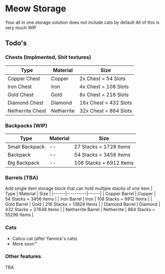 # Meow Storage
Your all in one storage solution does not include cats by default
All of this is very much WIP

## Todo's 

### Chests (Implmented, Shit textures)
| Type | Material | Size |
|------|----------|------|
| Copper Chest | Copper | 2x Chest = 54 Slots |
| Iron Chest | Iron | 4x Chest = 108 Slots |
| Gold Chest | Gold | 8x Chest = 216 Slots |
| Diamond Chest | Diamond | 16x Chest = 432 Slots |
| Netherrite Chest | Netherrite | 32x Chest = 864 Slots |

### Backpacks (WIP)
| Type | Material | Size |
|------|----------|------|
| Small Backpack | -- | 27 Stacks = 1728 Items |
| Backpack | -- | 54 Stacks = 3456 Items |
| Big Backpack | -- | 108 Stacks = 6912 Items |

### Barrels (TBA)
Add single item storage block that can hold multiple stacks of one item
| Type | Material | Size |
|------|----------|------|
| Copper Barrel | Copper | 54 Stacks = 3456 Items |
| Iron Barrel | Iron | 108 Stacks = 6912 Items |
| Gold Barrel | Gold | 216 Stacks = 13824 Items |
| Diamond Barrel | Diamond | 432 Stacks = 27648 Items |
| Netherrite Barrel | Netherrite | 864 Stacks = 55296 Items |

### Cats
- Calico cat (after Yannick's cats)
- More soon™️

### Other features
TBA
